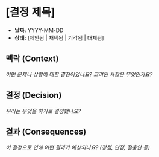 # [결정 제목]

- **날짜:** YYYY-MM-DD
- **상태:** [제안됨 | 채택됨 | 기각됨 | 대체됨]

## 맥락 (Context)

*어떤 문제나 상황에 대한 결정이었나요?*
*고려된 사항은 무엇인가요?*

## 결정 (Decision)

*우리는 무엇을 하기로 결정했나요?*

## 결과 (Consequences)

*이 결정으로 인해 어떤 결과가 예상되나요? (장점, 단점, 절충안 등)*

